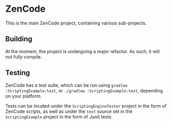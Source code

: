 # ZenCode

This is the main ZenCode project, containing various sub-projects.

## Building

At the moment, the project is undergoing a major refactor. As such, it will not fully compile.

## Testing

ZenCode has a test suite, which can be run using `gradlew :ScriptingExample:test`,
or `./gradlew :ScriptingExample:test`, depending on your platform.

Tests can be located under the `ScriptingEngineTester` project in the form of ZenCode scripts, as well as under the `test` source set in
the `ScriptingExample` project in the form of Junit tests.

